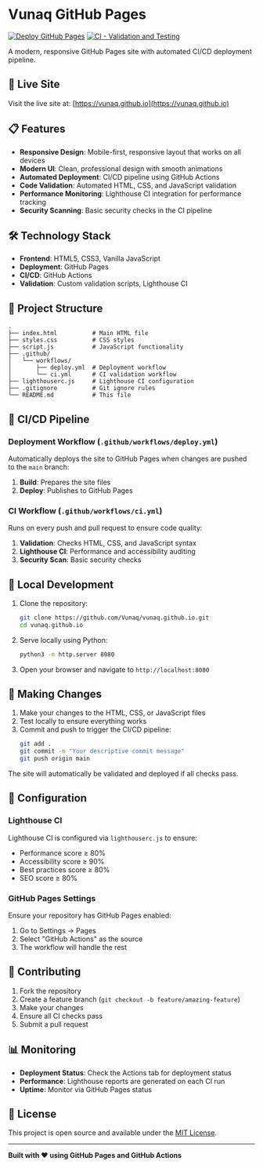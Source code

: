 # Vunaq GitHub Pages

[![Deploy GitHub Pages](https://github.com/Vunaq/vunaq.github.io/actions/workflows/deploy.yml/badge.svg)](https://github.com/Vunaq/vunaq.github.io/actions/workflows/deploy.yml)
[![CI - Validation and Testing](https://github.com/Vunaq/vunaq.github.io/actions/workflows/ci.yml/badge.svg)](https://github.com/Vunaq/vunaq.github.io/actions/workflows/ci.yml)

A modern, responsive GitHub Pages site with automated CI/CD deployment pipeline.

## 🚀 Live Site

Visit the live site at: [https://vunaq.github.io](https://vunaq.github.io)

## 📋 Features

- **Responsive Design**: Mobile-first, responsive layout that works on all devices
- **Modern UI**: Clean, professional design with smooth animations
- **Automated Deployment**: CI/CD pipeline using GitHub Actions
- **Code Validation**: Automated HTML, CSS, and JavaScript validation
- **Performance Monitoring**: Lighthouse CI integration for performance tracking
- **Security Scanning**: Basic security checks in the CI pipeline

## 🛠️ Technology Stack

- **Frontend**: HTML5, CSS3, Vanilla JavaScript
- **Deployment**: GitHub Pages
- **CI/CD**: GitHub Actions
- **Validation**: Custom validation scripts, Lighthouse CI

## 📁 Project Structure

```
.
├── index.html          # Main HTML file
├── styles.css          # CSS styles
├── script.js           # JavaScript functionality
├── .github/
│   └── workflows/
│       ├── deploy.yml  # Deployment workflow
│       └── ci.yml      # CI validation workflow
├── lighthouserc.js     # Lighthouse CI configuration
├── .gitignore          # Git ignore rules
└── README.md           # This file
```

## 🔄 CI/CD Pipeline

### Deployment Workflow (`.github/workflows/deploy.yml`)

Automatically deploys the site to GitHub Pages when changes are pushed to the `main` branch:

1. **Build**: Prepares the site files
2. **Deploy**: Publishes to GitHub Pages

### CI Workflow (`.github/workflows/ci.yml`)

Runs on every push and pull request to ensure code quality:

1. **Validation**: Checks HTML, CSS, and JavaScript syntax
2. **Lighthouse CI**: Performance and accessibility auditing
3. **Security Scan**: Basic security checks

## 🚀 Local Development

1. Clone the repository:
   ```bash
   git clone https://github.com/Vunaq/vunaq.github.io.git
   cd vunaq.github.io
   ```

2. Serve locally using Python:
   ```bash
   python3 -m http.server 8080
   ```

3. Open your browser and navigate to `http://localhost:8080`

## 📝 Making Changes

1. Make your changes to the HTML, CSS, or JavaScript files
2. Test locally to ensure everything works
3. Commit and push to trigger the CI/CD pipeline:
   ```bash
   git add .
   git commit -m "Your descriptive commit message"
   git push origin main
   ```

The site will automatically be validated and deployed if all checks pass.

## 🔧 Configuration

### Lighthouse CI
Lighthouse CI is configured via `lighthouserc.js` to ensure:
- Performance score ≥ 80%
- Accessibility score ≥ 90%
- Best practices score ≥ 80%
- SEO score ≥ 80%

### GitHub Pages Settings
Ensure your repository has GitHub Pages enabled:
1. Go to Settings → Pages
2. Select "GitHub Actions" as the source
3. The workflow will handle the rest

## 🤝 Contributing

1. Fork the repository
2. Create a feature branch (`git checkout -b feature/amazing-feature`)
3. Make your changes
4. Ensure all CI checks pass
5. Submit a pull request

## 📊 Monitoring

- **Deployment Status**: Check the Actions tab for deployment status
- **Performance**: Lighthouse reports are generated on each CI run
- **Uptime**: Monitor via GitHub Pages status

## 📄 License

This project is open source and available under the [MIT License](LICENSE).

---

**Built with ❤️ using GitHub Pages and GitHub Actions**